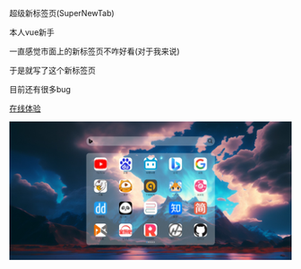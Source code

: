 超级新标签页(SuperNewTab)

本人vue新手  

一直感觉市面上的新标签页不咋好看(对于我来说)    

于是就写了这个新标签页  

目前还有很多bug


 [在线体验](https://super-new-tab.vercel.app/)  

![image](https://github.com/psmg123/SuperNewTab/blob/main/public/1.jpeg)
